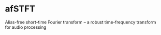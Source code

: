 # afSTFT
Alias-free short-time Fourier transform – a robust time-frequency transform for audio processing

